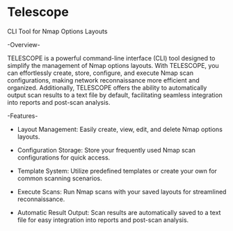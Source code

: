 # Telescope
CLI Tool for Nmap Options Layouts

-Overview-

TELESCOPE is a powerful command-line interface (CLI) tool designed to simplify the management of Nmap options layouts. With TELESCOPE, you can effortlessly create, store, configure, and execute Nmap scan configurations, making network reconnaissance more efficient and organized. Additionally, TELESCOPE offers the ability to automatically output scan results to a text file by default, facilitating seamless integration into reports and post-scan analysis.

-Features-

- Layout Management: 
 Easily create, view, edit, and delete Nmap options layouts.

- Configuration Storage: 
  Store your frequently used Nmap scan configurations for quick access.

- Template System: 
  Utilize predefined templates or create your own for common scanning scenarios.

- Execute Scans: 
  Run Nmap scans with your saved layouts for streamlined reconnaissance.

- Automatic Result Output: 
  Scan results are automatically saved to a text file for easy integration into reports and post-scan analysis.
